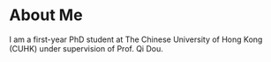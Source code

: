 # About Me

I am a first-year PhD student at The Chinese University of Hong Kong (CUHK) under supervision of Prof. Qi Dou.
